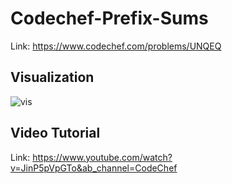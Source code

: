# Codechef-Prefix-Sums
Link: https://www.codechef.com/problems/UNQEQ
## Visualization
![vis](https://user-images.githubusercontent.com/51401355/135285983-f18f9e81-81e7-4eed-9026-5b9060bf2047.png)
## Video Tutorial
Link: https://www.youtube.com/watch?v=JinP5pVpGTo&ab_channel=CodeChef
